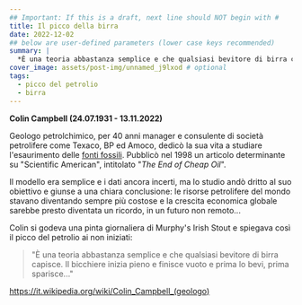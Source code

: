 ```yaml
---
## Important: If this is a draft, next line should NOT begin with #
title: Il picco della birra
date: 2022-12-02
## below are user-defined parameters (lower case keys recommended)
summary: |
  *È una teoria abbastanza semplice e che qualsiasi bevitore di birra capisce. Il bicchiere inizia pieno e finisce vuoto e prima lo bevi, prima sparisce...*
cover_image: assets/post-img/unnamed_j9lxod # optional
tags:
  - picco del petrolio
  - birra
---
```

**Colin Campbell (24.07.1931 - 13.11.2022)**

Geologo petrolchimico, per 40 anni manager e consulente di società petrolifere come Texaco, BP ed Amoco, dedicò la sua vita a studiare l\'esaurimento
delle [fonti
fossili](https://it.wikipedia.org/wiki/Combustibili_fossili). Pubblicò
nel 1998 un articolo determinante su "Scientific American", intitolato "*The End of
Cheap Oil*".  

Il modello era semplice e i dati ancora incerti, ma lo
studio andò dritto al suo obiettivo e giunse a una chiara conclusione:
le risorse petrolifere del mondo stavano diventando sempre più costose e
la crescita economica globale sarebbe presto diventata un ricordo, in un
futuro non remoto\...  

Colin si godeva una pinta giornaliera di Murphy\'s
Irish Stout e spiegava così il picco del petrolio ai non iniziati: 
>"È una teoria abbastanza semplice e che qualsiasi bevitore di birra
capisce. Il bicchiere inizia pieno e finisce vuoto e prima lo bevi,
prima sparisce..."

<https://it.wikipedia.org/wiki/Colin_Campbell_(geologo)>

<!--
  created 2022-12-02 12:52:03.024065 +0100 CET m=+0.038834751
-->